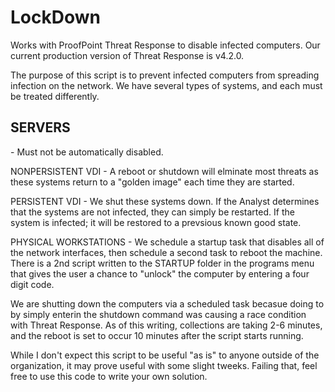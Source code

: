 # LockDown
Works with ProofPoint Threat Response to disable infected computers.
Our current production version of Threat Response is v4.2.0.

The purpose of this script is to prevent infected computers from
spreading infection on the network.  We have several types of
systems, and each must be treated differently.

<h2>SERVERS</h2> - Must not be automatically disabled.

NONPERSISTENT VDI - A reboot or shutdown will elminate most
                    threats as these systems return to a
                    "golden image" each time they are started.

PERSISTENT VDI -    We shut these systems down.  If the
                    Analyst determines that the systems
                    are not infected, they can simply be
                    restarted.  If the system is infected;
                    it will be restored to a prevsious
                    known good state.

PHYSICAL WORKSTATIONS - We schedule a startup task that disables
                        all of the network interfaces, then
                        schedule a second task to reboot the
                        machine.  There is a 2nd script written
                        to the STARTUP folder in the programs
                        menu that gives the user a chance to
                        "unlock" the computer by entering a
                        four digit code.

We are shutting down the computers via a scheduled task becasue
doing to by simply enterin the shutdown command was causing a
race condition with Threat Response.  As of this writing, 
collections are taking 2-6 minutes, and the reboot is set to
occur 10 minutes after the script starts running.

While I don't expect this script to be useful "as is" to anyone
outside of the organization, it may prove useful with some slight
tweeks.  Failing that, feel free to use this code to write your
own solution.
